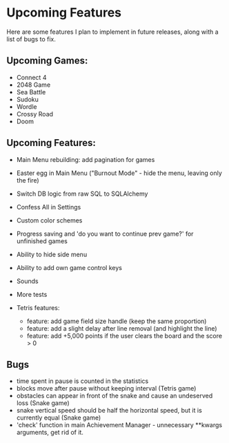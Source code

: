 # Upcoming Features
Here are some features I plan to implement in future releases, along with a list of bugs to fix.


## Upcoming Games:
- Connect 4
- 2048 Game
- Sea Battle
- Sudoku
- Wordle
- Crossy Road
- Doom

## Upcoming Features:
- Main Menu rebuilding: add pagination for games
- Easter egg in Main Menu ("Burnout Mode" - hide the menu, leaving only the fire)
- Switch DB logic from raw SQL to SQLAlchemy
- Confess All in Settings
- Custom color schemes
- Progress saving and 'do you want to continue prev game?' for unfinished games
- Ability to hide side menu
- Ability to add own game control keys
- Sounds
- More tests

- Tetris features:
    - feature: add game field size handle (keep the same proportion)
    - feature: add a slight delay after line removal (and highlight the line)
    - feature: add +5,000 points if the user clears the board and the score > 0

## Bugs
- time spent in pause is counted in the statistics
- blocks move after pause without keeping interval (Tetris game)
- obstacles can appear in front of the snake and cause an undeserved loss (Snake game)
- snake vertical speed should be half the horizontal speed, but it is currently equal (Snake game)
- 'check' function in main Achievement Manager - unnecessary **kwargs arguments, get rid of it.
